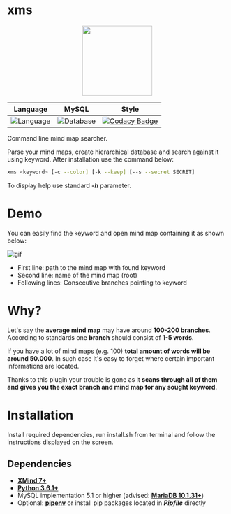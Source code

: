 xms
=============

<p align="center">
    <a href="https://upload.wikimedia.org/wikipedia/commons/6/64/XMind_Logo.png">
        <img height=160 src="https://upload.wikimedia.org/wikipedia/commons/6/64/XMind_Logo.png">
    </a>
</p>


| **Language** | **MySQL** | **Style** |
|--------------------|----------------------------|------------------|
| ![Language](https://img.shields.io/badge/python-3.6-brightgreen.svg) |![Database](https://img.shields.io/badge/MariaDB-10.1.31-blue.svg) | [![Codacy Badge](https://api.codacy.com/project/badge/Grade/6f99a332ab8a47499323ae9b88ddb0db)](https://www.codacy.com/app/vyz/XMind-Searcher?utm_source=github.com&amp;utm_medium=referral&amp;utm_content=vyzyv/XMind-Searcher&amp;utm_campaign=Badge_Grade) |

Command line mind map searcher.

Parse your mind maps, create hierarchical database and search against it using keyword.
After installation use the command below:

```bash
xms <keyword> [-c --color] [-k --keep] [--s --secret SECRET]
```
To display help use standard ***-h*** parameter.

# Demo

You can easily find the keyword and open mind map containing it as shown below:

![gif](https://user-images.githubusercontent.com/20703378/36677183-dc9eaa36-1b0d-11e8-81fa-1ccd13b49981.gif)

- First line: path to the mind map with found keyword
- Second line: name of the mind map (root)
- Following lines: Consecutive branches pointing to keyword

# Why?

Let's say the **average mind map** may have around **100-200 branches**. According to standards one **branch** should consist of **1-5 words**.

If you have a lot of mind maps (e.g. 100) **total amount of words will be around 50.000**.
In such case it's easy to forget where certain important informations are located. 

Thanks to this plugin your trouble is gone as it **scans through all of them and gives you the exact branch and mind map for any sought keyword**.

# Installation

Install required dependencies, run install.sh from terminal and follow the
instructions displayed on the screen.

## Dependencies

- **[XMind 7+](https://www.xmind.net)**
- **[Python 3.6.1+](https://www.python.org/downloads/release/python-363/)**
- MySQL implementation 5.1 or higher (advised: **[MariaDB 10.1.31+](https://www.python.org/downloads/release/python-363/)**)
- Optional: **[pipenv](https://github.com/pypa/pipenv)** or install pip packages located in ***Pipfile*** directly
